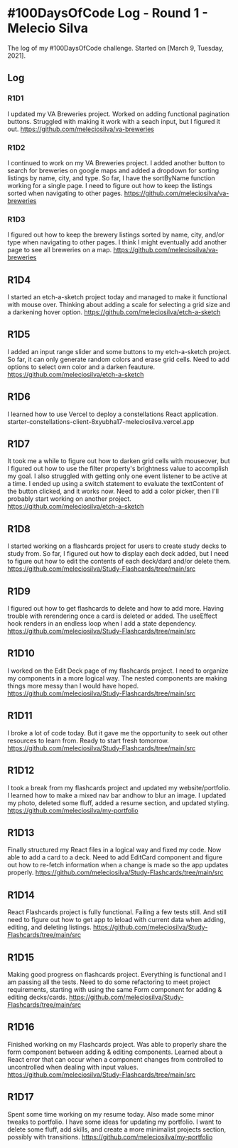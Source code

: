# #100DaysOfCode Log - Round 1 - Melecio Silva

The log of my #100DaysOfCode challenge. Started on [March 9, Tuesday, 2021].

## Log

### R1D1 
I updated my VA Breweries project. Worked on adding functional pagination buttons. Struggled with making it work with a seach input, but I figured it out.
https://github.com/meleciosilva/va-breweries

### R1D2
I continued to work on my VA Breweries project. I added another button to search for breweries on google maps and added a dropdown for sorting listings by name, city, and type. So far, I have the sortByName function working for a single page. I need to figure out how to keep the listings sorted when navigating to other pages.
https://github.com/meleciosilva/va-breweries

### R1D3
I figured out how to keep the brewery listings sorted by name, city, and/or type when navigating to other pages. I think I might eventually add another page to see all breweries on a map.
https://github.com/meleciosilva/va-breweries

## R1D4
I started an etch-a-sketch project today and managed to make it functional with mouse over. Thinking about adding a scale for selecting a grid size and a darkening hover option.
https://github.com/meleciosilva/etch-a-sketch

## R1D5
I added an input range slider and some buttons to my etch-a-sketch project. So far, it can only generate random colors and erase grid cells. Need to add options to select own color and a darken feauture.
https://github.com/meleciosilva/etch-a-sketch

## R1D6
I learned how to use Vercel to deploy a constellations React application. 
starter-constellations-client-8xyubha17-meleciosilva.vercel.app

## R1D7
It took me a while to figure out how to darken grid cells with mouseover, but I figured out how to use the filter property's brightness value to accomplish my goal. I also struggled with getting only one event listener to be active at a time. I ended up using a switch statement to evaluate the textContent of the button clicked, and it works now. Need to add a color picker, then I'll probably start working on another project.
https://github.com/meleciosilva/etch-a-sketch

## R1D8
I started working on a flashcards project for users to create study decks to study from. So far, I figured out how to display each deck added, but I need to figure out how to edit the contents of each deck/dard and/or delete them.
https://github.com/meleciosilva/Study-Flashcards/tree/main/src

## R1D9
I figured out how to get flashcards to delete and how to add more. Having trouble with rerendering once a card is deleted or added. The useEffect hook renders in an endless loop when I add a state dependency. 
https://github.com/meleciosilva/Study-Flashcards/tree/main/src

## R1D10
I worked on the Edit Deck page of my flashcards project. I need to organize my components in a more logical way. The nested components are making things more messy than I would have hoped.
https://github.com/meleciosilva/Study-Flashcards/tree/main/src

## R1D11
I broke a lot of code today. But it gave me the opportunity to seek out other resources to learn from. Ready to start fresh tomorrow.
https://github.com/meleciosilva/Study-Flashcards/tree/main/src

## R1D12
I took a break from my flashcards project and updated my website/portfolio. I learned how to make a mixed nav bar andhow to blur an image. I updated my photo, deleted some fluff, added a resume section, and updated styling.
https://github.com/meleciosilva/my-portfolio

## R1D13
Finally structured my React files in a logical way and fixed my code. Now able to add a card to a deck. Need to add EditCard component and figure out how to re-fetch information when a change is made so the app updates properly. 
https://github.com/meleciosilva/Study-Flashcards/tree/main/src

## R1D14
React Flashcards project is fully functional. Failing a few tests still. And still need to figure out how to get app to leload with current data when adding, editing, and deleting listings.
https://github.com/meleciosilva/Study-Flashcards/tree/main/src

## R1D15
Making good progress on flashcards project. Everything is functional and I am passing all the tests. Need to do some refactoring to meet project requirements, starting with using the same Form component for adding & editing decks/cards.
https://github.com/meleciosilva/Study-Flashcards/tree/main/src

## R1D16
Finished working on my Flashcards project. Was able to properly share the form component between adding & editing components. Learned about a React error that can occur when a component changes from controlled to uncontrolled when dealing with input values.
https://github.com/meleciosilva/Study-Flashcards/tree/main/src

## R1D17
Spent some time working on my resume today. Also made some minor tweaks to portfolio. I have some ideas for updating my portfolio. I want to delete some fluff, add skills, and create a more minimalist projects section, possibly with transitions.
https://github.com/meleciosilva/my-portfolio

